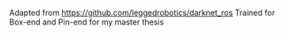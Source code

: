 Adapted from https://github.com/leggedrobotics/darknet_ros 
Trained for Box-end and Pin-end for my master thesis
